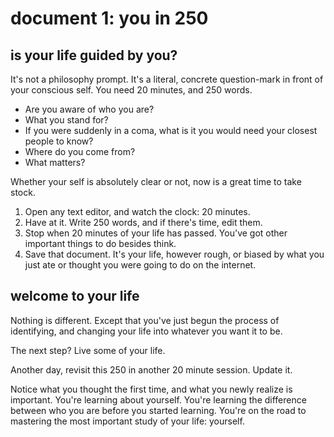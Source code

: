 # document 1: you in 250
## is your life guided by you?
It's not a philosophy prompt. 
It's a literal, concrete question-mark in front of your conscious self. 
You need 20 minutes, and 250 words. 

- Are you aware of who you are?   
- What you stand for?  
- If you were suddenly in a coma, what is it you would need your closest people to know?   
- Where do you come from?   
- What matters?  

Whether your self is absolutely clear or not, now is a great time to take stock.

1. Open any text editor, and watch the clock: 20 minutes.   
2. Have at it. Write 250 words, and if there's time, edit them. 
3. Stop when 20 minutes of your life has passed. You've got other important things to do besides think.
3. Save that document. It's your life, however rough, or biased by what you just ate or thought you were going to do on the internet.  

## welcome to your life
Nothing is different. Except that you've just begun the process of identifying, and changing your life into whatever you want it to be. 

The next step? Live some of your life.  

Another day, revisit this 250 in another 20 minute session. Update it.  

Notice what you thought the first time, and what you newly realize is important. You're learning about yourself. You're learning the difference between who you are before you started learning. You're on the road to mastering the most important study of your life: yourself.
